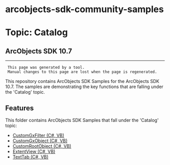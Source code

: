 # arcobjects-sdk-community-samples 
# Topic: Catalog
## ArcObjects SDK 10.7  

----------
     This page was generated by a tool.
     Manual changes to this page are lost when the page is regenerated.

This repository contains ArcObjects SDK Samples for the ArcObjects SDK 10.7.  The samples are demonstrating the key functions that are falling under the 'Catalog' topic.  


## Features

This folder contains ArcObjects SDK Samples that fall under the 'Catalog' topic:

* [CustomGxFilter (C#, VB)](../../../../tree/master/Net/Catalog/CustomGxFilter)  
* [CustomGxObject (C#, VB)](../../../../tree/master/Net/Catalog/CustomGxObject)  
* [CustomRootObject (C#, VB)](../../../../tree/master/Net/Catalog/CustomRootObject)  
* [ExtentView (C#, VB)](../../../../tree/master/Net/Catalog/ExtentView)  
* [TextTab (C#, VB)](../../../../tree/master/Net/Catalog/TextTab)  


